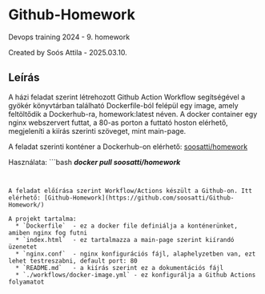 # Github-Homework
Devops training 2024 - 9. homework


Created by Soós Attila - 2025.03.10.

## Leírás  
A házi feladat szerint létrehozott Github Action Workflow segítségével a gyökér könyvtárban található Dockerfile-ból felépül egy image, amely feltöltődik a Dockerhub-ra, homework:latest néven.
A docker container egy nginx webszervert futtat, a 80-as porton a futtató hoston elérhető, megjeleníti a kiírás szerinti szöveget, mint main-page.


A feladat szerinti konténer a Dockerhub-on elérhető: [soosatti/homework](https://hub.docker.com/repository/docker/soosatti/homework/general)

Használata:  ```bash
___docker pull soosatti/homework___
```


A feladat előírása szerint Workflow/Actions készült a Github-on. Itt elérhető: [Github-Homework](https://github.com/soosatti/Github-Homework/)

A projekt tartalma:
  * `Dockerfile`  - ez a docker file definiálja a konténerünket, amiben nginx fog futni
  * `index.html`  - ez tartalmazza a main-page szerint kiírandó üzenetet
  * `nginx.conf`  - nginx konfigurációs fájl, alaphelyzetben van, ezt lehet testreszabni, default port: 80
  * `README.md`   - a kiírás szerint ez a dokumentációs fájl
  * `./workflows/docker-image.yml` - ez konfigurálja a Github Actions folyamatot

   

 

